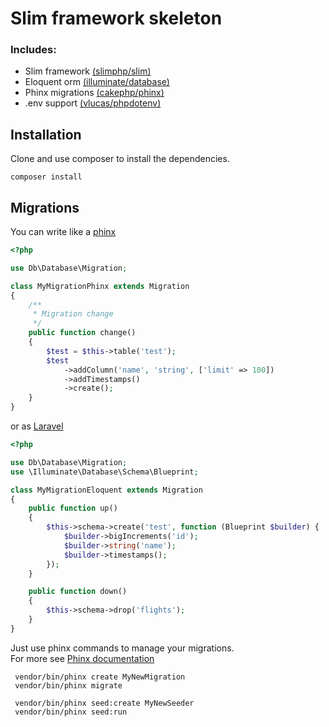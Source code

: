 # Slim framework skeleton

### Includes:
- Slim framework [(slimphp/slim)](https://github.com/slimphp/Slim)
- Eloquent orm [(illuminate/database)](https://github.com/illuminate/database)
- Phinx migrations [(cakephp/phinx)](https://github.com/cakephp/phinx)
- .env support [(vlucas/phpdotenv)](https://github.com/vlucas/phpdotenv)

## Installation
Clone and use composer to install the dependencies.
 ```
 composer install
 ```
 
## Migrations
You can write like a [phinx](http://docs.phinx.org/en/latest/migrations.html)
```php
<?php

use Db\Database\Migration;

class MyMigrationPhinx extends Migration
{
    /**
     * Migration change
     */
    public function change()
    {
        $test = $this->table('test');
        $test
            ->addColumn('name', 'string', ['limit' => 100])
            ->addTimestamps()
            ->create();
    }
}

```
or as [Laravel](https://laravel.com/docs/5.8/migrations)
```php
<?php

use Db\Database\Migration;
use \Illuminate\Database\Schema\Blueprint;

class MyMigrationEloquent extends Migration
{
    public function up()
    {
        $this->schema->create('test', function (Blueprint $builder) {
            $builder->bigIncrements('id');
            $builder->string('name');
            $builder->timestamps();
        });
    }

    public function down()
    {
        $this->schema->drop('flights');
    }
}
```

Just use phinx commands to manage your migrations.  
For more see [Phinx documentation](http://docs.phinx.org/en/latest/commands.html)
 
 ```
  vendor/bin/phinx create MyNewMigration
  vendor/bin/phinx migrate
  
  vendor/bin/phinx seed:create MyNewSeeder
  vendor/bin/phinx seed:run
 ```